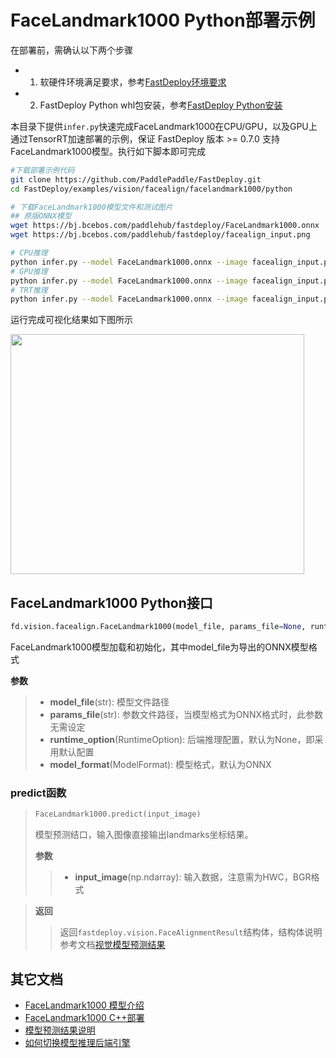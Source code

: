 # FaceLandmark1000 Python部署示例

在部署前，需确认以下两个步骤

- 1. 软硬件环境满足要求，参考[FastDeploy环境要求](../../../../../docs/cn/build_and_install/download_prebuilt_libraries.md)  
- 2. FastDeploy Python whl包安装，参考[FastDeploy Python安装](../../../../../docs/cn/build_and_install/download_prebuilt_libraries.md)

本目录下提供`infer.py`快速完成FaceLandmark1000在CPU/GPU，以及GPU上通过TensorRT加速部署的示例，保证 FastDeploy 版本 >= 0.7.0 支持FaceLandmark1000模型。执行如下脚本即可完成

```bash
#下载部署示例代码
git clone https://github.com/PaddlePaddle/FastDeploy.git
cd FastDeploy/examples/vision/facealign/facelandmark1000/python

# 下载FaceLandmark1000模型文件和测试图片
## 原版ONNX模型
wget https://bj.bcebos.com/paddlehub/fastdeploy/FaceLandmark1000.onnx
wget https://bj.bcebos.com/paddlehub/fastdeploy/facealign_input.png

# CPU推理
python infer.py --model FaceLandmark1000.onnx --image facealign_input.png --device cpu
# GPU推理
python infer.py --model FaceLandmark1000.onnx --image facealign_input.png --device gpu
# TRT推理
python infer.py --model FaceLandmark1000.onnx --image facealign_input.png --device gpu --backend trt
```

运行完成可视化结果如下图所示

<div width="500">
<img width="470" height="384" float="left" src="https://user-images.githubusercontent.com/67993288/200761309-90c096e2-c2f3-4140-8012-32ed84e5f389.jpg">
</div>

## FaceLandmark1000 Python接口

```python
fd.vision.facealign.FaceLandmark1000(model_file, params_file=None, runtime_option=None, model_format=ModelFormat.ONNX)
```

FaceLandmark1000模型加载和初始化，其中model_file为导出的ONNX模型格式

**参数**

> * **model_file**(str): 模型文件路径
> * **params_file**(str): 参数文件路径，当模型格式为ONNX格式时，此参数无需设定
> * **runtime_option**(RuntimeOption): 后端推理配置，默认为None，即采用默认配置
> * **model_format**(ModelFormat): 模型格式，默认为ONNX

### predict函数

> ```python
> FaceLandmark1000.predict(input_image)
> ```
>
> 模型预测结口，输入图像直接输出landmarks坐标结果。
>
> **参数**
>
> > * **input_image**(np.ndarray): 输入数据，注意需为HWC，BGR格式

> **返回**
>
> > 返回`fastdeploy.vision.FaceAlignmentResult`结构体，结构体说明参考文档[视觉模型预测结果](../../../../../docs/api/vision_results/)


## 其它文档

- [FaceLandmark1000 模型介绍](..)
- [FaceLandmark1000 C++部署](../cpp)
- [模型预测结果说明](../../../../../docs/api/vision_results/)
- [如何切换模型推理后端引擎](../../../../../docs/cn/faq/how_to_change_backend.md)
